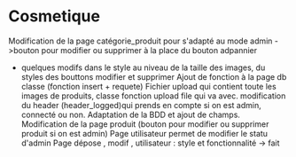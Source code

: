 # Cosmetique

Modification de la page catégorie_produit pour s'adapté au mode admin ->bouton pour modifier ou supprimer à la place du bouton adpannier
 + quelques modifs dans le style au niveau de la taille des images, du styles des bouttons modifier et supprimer
Ajout de fonction à la page db classe (fonction insert + requete)
Fichier upload qui contient toute les images de produits, classe fonction upload file qui va avec.
modification du header  (header_logged)qui prends en compte si on est admin, connecté ou non.
Adaptation de la BDD et ajout de champs.
Modification de la page produit (bouton pour modifier ou supprimer produit si on est admin)
Page utilisateur permet de modifier le statu d'admin 
Page dépose , modif , utilisateur :  style et fonctionnalité -> fait
